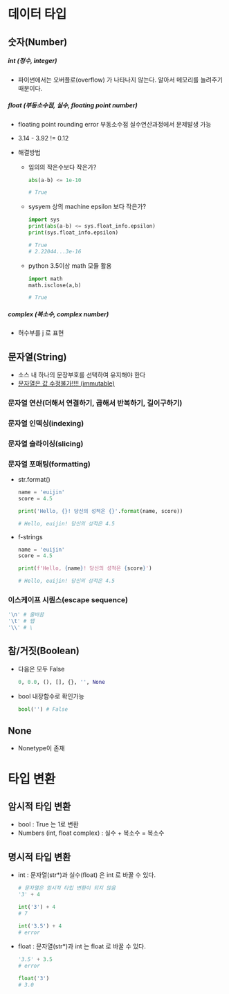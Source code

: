 # 데이터 타입

## 숫자(Number)

##### int (정수, integer)

- 파이썬에서는 오버플로(overflow) 가 나타나지 않는다. 알아서 메모리를 늘려주기 때문이다.

##### float (부동소수점, 실수, floating point number)

- floating point rounding error 부동소수점 실수연산과정에서 문제발생 가능

- 3.14 - 3.92 != 0.12

- 해결방법

  - 임의의 작은수보다 작은가?

    ```python
    abs(a-b) <= 1e-10
    
    # True
    ```

  - sysyem 상의 machine epsilon 보다 작은가?

    ```python
    import sys
    print(abs(a-b) <= sys.float_info.epsilon)
    print(sys.float_info.epsilon)
    
    # True
    # 2.22044...3e-16
    ```

  - python 3.5이상 math 모듈 활용

    ```python
    import math
    math.isclose(a,b)
    
    # True
    ```

    

##### complex (복소수, complex number)

- 허수부를 j 로 표현

  

## 문자열(String)

- 소스 내 하나의 문장부호를 선택하여 유지해야 한다
- <u>문자열은 값 수정불가!!!! (immutable)</u>

### 문자열 연산(더해서 연결하기, 곱해서 반복하기, 길이구하기)

### 문자열 인덱싱(indexing)

### 문자열 슬라이싱(slicing)

### 문자열 포매팅(formatting)

- str.format()

  ```python
  name = 'euijin'
  score = 4.5
  
  print('Hello, {}! 당신의 성적은 {}'.format(name, score))
  
  # Hello, euijin! 당신의 성적은 4.5
  ```

- f-strings 

  ```python
  name = 'euijin'
  score = 4.5
  
  print(f'Hello, {name}! 당신의 성적은 {score}')
  
  # Hello, euijin! 당신의 성적은 4.5
  ```

### 이스케이프 시퀀스(escape sequence)

```python
'\n' # 줄바꿈
'\t' # 탭
'\\' # \
```





## 참/거짓(Boolean)

- 다음은 모두 False 

  ```python
  0, 0.0, (), [], {}, '', None
  ```

- bool 내장함수로 확인가능

  ```python
  bool('') # False
  ```

  

## None

- Nonetype이 존재



# 타입 변환

## 암시적 타입 변환

- bool : True 는 1로 변환
- Numbers (int, float complex) : 실수 + 복소수 = 복소수



## 명시적 타입 변환

- int : 문자열(str*)과 실수(float) 은 int 로 바꿀 수 있다.

  ```python
  # 문자열은 암시적 타입 변환이 되지 않음
  '3' + 4
  
  int('3') + 4
  # 7 
  
  int('3.5') + 4
  # error
  ```

  

- float : 문자열(str*)과 int 는 float 로 바꿀 수 있다.

  ```python
  '3.5' + 3.5
  # error
  
  float('3')
  # 3.0
  ```

  

